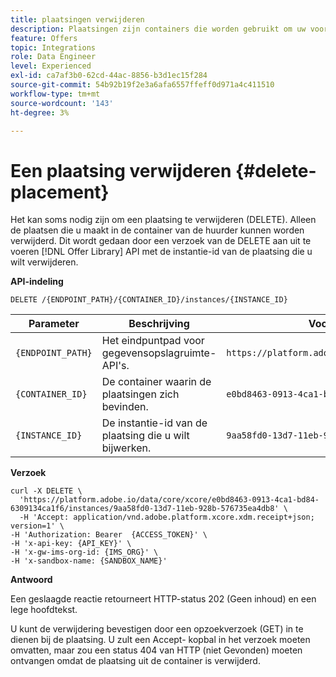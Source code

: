 ```yaml
---
title: plaatsingen verwijderen
description: Plaatsingen zijn containers die worden gebruikt om uw voorstellen te tonen.
feature: Offers
topic: Integrations
role: Data Engineer
level: Experienced
exl-id: ca7af3b0-62cd-44ac-8856-b3d1ec15f284
source-git-commit: 54b92b19f2e3a6afa6557ffeff0d971a4c411510
workflow-type: tm+mt
source-wordcount: '143'
ht-degree: 3%

---
```


# Een plaatsing verwijderen {#delete-placement}

Het kan soms nodig zijn om een plaatsing te verwijderen (DELETE). Alleen de plaatsen die u maakt in de container van de huurder kunnen worden verwijderd. Dit wordt gedaan door een verzoek van de DELETE aan uit te voeren [!DNL Offer Library] API met de instantie-id van de plaatsing die u wilt verwijderen.

**API-indeling**

```http
DELETE /{ENDPOINT_PATH}/{CONTAINER_ID}/instances/{INSTANCE_ID}
```

| Parameter | Beschrijving | Voorbeeld |
| --------- | ----------- | ------- |
| `{ENDPOINT_PATH}` | Het eindpuntpad voor gegevensopslagruimte-API&#39;s. | `https://platform.adobe.io/data/core/xcore/` |
| `{CONTAINER_ID}` | De container waarin de plaatsingen zich bevinden. | `e0bd8463-0913-4ca1-bd84-6309134ca1f6` |
| `{INSTANCE_ID}` | De instantie-id van de plaatsing die u wilt bijwerken. | `9aa58fd0-13d7-11eb-928b-576735ea4db8` |

**Verzoek**

```shell
curl -X DELETE \
  'https://platform.adobe.io/data/core/xcore/e0bd8463-0913-4ca1-bd84-6309134ca1f6/instances/9aa58fd0-13d7-11eb-928b-576735ea4db8' \
  -H 'Accept: application/vnd.adobe.platform.xcore.xdm.receipt+json; version=1' \
-H 'Authorization: Bearer  {ACCESS_TOKEN}' \
-H 'x-api-key: {API_KEY}' \
-H 'x-gw-ims-org-id: {IMS_ORG}' \
-H 'x-sandbox-name: {SANDBOX_NAME}'
```

**Antwoord**

Een geslaagde reactie retourneert HTTP-status 202 (Geen inhoud) en een lege hoofdtekst.

U kunt de verwijdering bevestigen door een opzoekverzoek (GET) in te dienen bij de plaatsing. U zult een Accept- kopbal in het verzoek moeten omvatten, maar zou een status 404 van HTTP (niet Gevonden) moeten ontvangen omdat de plaatsing uit de container is verwijderd.
